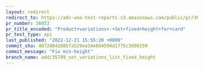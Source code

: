 ```yaml
---
layout: redirect
redirect_to: https://a8c-woo-test-reports.s3.amazonaws.com/public/pr/36053/api/index.html
pr_number: 36053
pr_title_encoded: "Product+variations+-+Set+fixed+height+for+card"
pr_test_type: api
last_published: "2022-12-21 15:55:20 +0000"
commit_sha: 4072484160bfa529ea34e684594d1775c3d90159
commit_message: "Fix min-height"
branch_name: add/35789_set_variations_list_fixed_height
---
```

